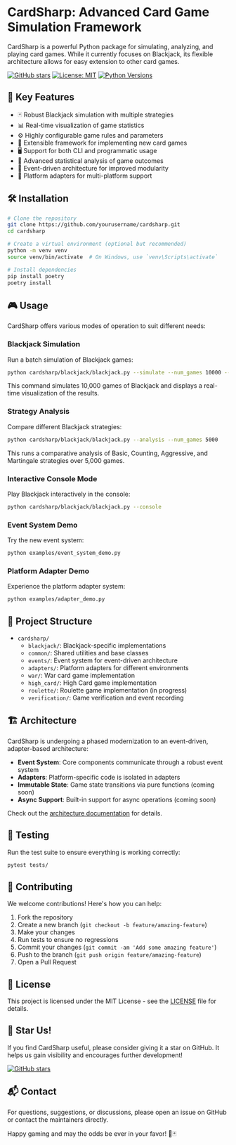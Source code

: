 # CardSharp: Advanced Card Game Simulation Framework

CardSharp is a powerful Python package for simulating, analyzing, and playing
card games. While it currently focuses on Blackjack, its flexible architecture
allows for easy extension to other card games.

[![GitHub stars](https://img.shields.io/github/stars/mmichie/cardsharp.svg)](https://github.com/mmichie/cardsharp/stargazers)
[![License: MIT](https://img.shields.io/badge/License-MIT-yellow.svg)](https://opensource.org/licenses/MIT)
[![Python Versions](https://img.shields.io/pypi/pyversions/cardsharp.svg)](https://pypi.org/project/cardsharp/)

## 🚀 Key Features

- 🃏 Robust Blackjack simulation with multiple strategies
- 📊 Real-time visualization of game statistics
- ⚙️ Highly configurable game rules and parameters
- 🧪 Extensible framework for implementing new card games
- 🖥️ Support for both CLI and programmatic usage
- 🧮 Advanced statistical analysis of game outcomes
- 🔄 Event-driven architecture for improved modularity
- 🔌 Platform adapters for multi-platform support

## 🛠️ Installation

```bash
# Clone the repository
git clone https://github.com/yourusername/cardsharp.git
cd cardsharp

# Create a virtual environment (optional but recommended)
python -m venv venv
source venv/bin/activate  # On Windows, use `venv\Scripts\activate`

# Install dependencies
pip install poetry
poetry install
```

## 🎮 Usage

CardSharp offers various modes of operation to suit different needs:

### Blackjack Simulation

Run a batch simulation of Blackjack games:

```bash
python cardsharp/blackjack/blackjack.py --simulate --num_games 10000 --vis
```

This command simulates 10,000 games of Blackjack and displays a real-time visualization of the results.

### Strategy Analysis

Compare different Blackjack strategies:

```bash
python cardsharp/blackjack/blackjack.py --analysis --num_games 5000
```

This runs a comparative analysis of Basic, Counting, Aggressive, and Martingale strategies over 5,000 games.

### Interactive Console Mode

Play Blackjack interactively in the console:

```bash
python cardsharp/blackjack/blackjack.py --console
```

### Event System Demo

Try the new event system:

```bash
python examples/event_system_demo.py
```

### Platform Adapter Demo

Experience the platform adapter system:

```bash
python examples/adapter_demo.py
```

## 📁 Project Structure

- `cardsharp/`
  - `blackjack/`: Blackjack-specific implementations
  - `common/`: Shared utilities and base classes
  - `events/`: Event system for event-driven architecture
  - `adapters/`: Platform adapters for different environments
  - `war/`: War card game implementation
  - `high_card/`: High Card game implementation
  - `roulette/`: Roulette game implementation (in progress)
  - `verification/`: Game verification and event recording

## 🏗️ Architecture

CardSharp is undergoing a phased modernization to an event-driven, adapter-based architecture:

- **Event System**: Core components communicate through a robust event system
- **Adapters**: Platform-specific code is isolated in adapters
- **Immutable State**: Game state transitions via pure functions (coming soon)
- **Async Support**: Built-in support for async operations (coming soon)

Check out the [architecture documentation](docs/architecture_modernization.md) for details.

## 🧪 Testing

Run the test suite to ensure everything is working correctly:

```bash
pytest tests/
```

## 🤝 Contributing

We welcome contributions! Here's how you can help:

1. Fork the repository
2. Create a new branch (`git checkout -b feature/amazing-feature`)
3. Make your changes
4. Run tests to ensure no regressions
5. Commit your changes (`git commit -am 'Add some amazing feature'`)
6. Push to the branch (`git push origin feature/amazing-feature`)
7. Open a Pull Request

## 📄 License

This project is licensed under the MIT License - see the [LICENSE](LICENSE) file for details.

## 🌟 Star Us!

If you find CardSharp useful, please consider giving it a star on GitHub. It helps us gain visibility and encourages further development!

[![GitHub stars](https://img.shields.io/github/stars/mmichie/cardsharp.svg?style=social&label=Star)](https://github.com/mmichie/cardsharp)

## 📬 Contact

For questions, suggestions, or discussions, please open an issue on GitHub or
contact the maintainers directly.

Happy gaming and may the odds be ever in your favor! 🎰🃏
